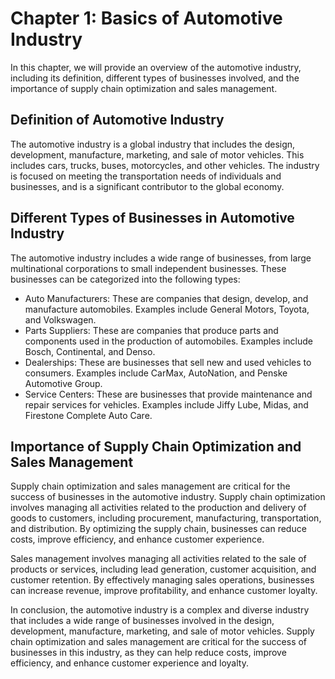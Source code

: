 Chapter 1: Basics of Automotive Industry
========================================

In this chapter, we will provide an overview of the automotive industry, including its definition, different types of businesses involved, and the importance of supply chain optimization and sales management.

Definition of Automotive Industry
---------------------------------

The automotive industry is a global industry that includes the design, development, manufacture, marketing, and sale of motor vehicles. This includes cars, trucks, buses, motorcycles, and other vehicles. The industry is focused on meeting the transportation needs of individuals and businesses, and is a significant contributor to the global economy.

Different Types of Businesses in Automotive Industry
----------------------------------------------------

The automotive industry includes a wide range of businesses, from large multinational corporations to small independent businesses. These businesses can be categorized into the following types:

* Auto Manufacturers: These are companies that design, develop, and manufacture automobiles. Examples include General Motors, Toyota, and Volkswagen.
* Parts Suppliers: These are companies that produce parts and components used in the production of automobiles. Examples include Bosch, Continental, and Denso.
* Dealerships: These are businesses that sell new and used vehicles to consumers. Examples include CarMax, AutoNation, and Penske Automotive Group.
* Service Centers: These are businesses that provide maintenance and repair services for vehicles. Examples include Jiffy Lube, Midas, and Firestone Complete Auto Care.

Importance of Supply Chain Optimization and Sales Management
------------------------------------------------------------

Supply chain optimization and sales management are critical for the success of businesses in the automotive industry. Supply chain optimization involves managing all activities related to the production and delivery of goods to customers, including procurement, manufacturing, transportation, and distribution. By optimizing the supply chain, businesses can reduce costs, improve efficiency, and enhance customer experience.

Sales management involves managing all activities related to the sale of products or services, including lead generation, customer acquisition, and customer retention. By effectively managing sales operations, businesses can increase revenue, improve profitability, and enhance customer loyalty.

In conclusion, the automotive industry is a complex and diverse industry that includes a wide range of businesses involved in the design, development, manufacture, marketing, and sale of motor vehicles. Supply chain optimization and sales management are critical for the success of businesses in this industry, as they can help reduce costs, improve efficiency, and enhance customer experience and loyalty.
